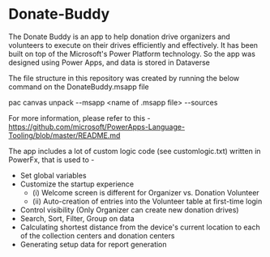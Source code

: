 # Donate-Buddy
The Donate Buddy is an app to help donation drive organizers and volunteers to execute on their drives efficiently and effectively. 
It has been built on top of the Microsoft's Power Platform technology. So the app was designed using Power Apps, and data is stored in Dataverse

The file structure in this repository was created by running the below command on the DonateBuddy.msapp file

pac canvas unpack --msapp <name of .msapp file> --sources <output folder>
  
For more information, please refer to this - https://github.com/microsoft/PowerApps-Language-Tooling/blob/master/README.md
  
The app includes a lot of custom logic code (see customlogic.txt) written in PowerFx, that is used to -
  * Set global variables
  * Customize the startup experience
      * (i) Welcome screen is different for Organizer vs. Donation Volunteer
      * (ii) Auto-creation of entries into the Volunteer table at first-time login
  * Control visibility (Only Organizer can create new donation drives)
  * Search, Sort, Filter, Group on data
  * Calculating shortest distance from the device's current location to each of the collection centers and donation centers
  * Generating setup data for report generation
  
  


